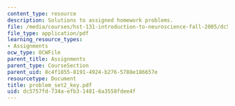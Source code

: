 ```yaml
---
content_type: resource
description: Solutions to assigned homework problems.
file: /media/courses/hst-131-introduction-to-neuroscience-fall-2005/dc5757fd734aefb314816a3558fdee4f_problem_set2_key.pdf
file_type: application/pdf
learning_resource_types:
- Assignments
ocw_type: OCWFile
parent_title: Assignments
parent_type: CourseSection
parent_uid: 8c4f1855-8191-4924-b276-5788e186657e
resourcetype: Document
title: problem_set2_key.pdf
uid: dc5757fd-734a-efb3-1481-6a3558fdee4f
---
```

